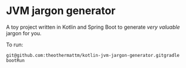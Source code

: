 # JVM jargon generator

A toy project written in Kotlin and Spring Boot to generate _very valuable_ jargon for you.

To run:

```
git@github.com:theothermattm/kotlin-jvm-jargon-generator.gitgradle bootRun
```
